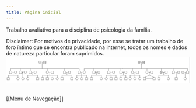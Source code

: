 ```yaml
---
title: Página inicial
---
```


Trabalho avaliativo para a disciplina de psicologia da família.


Disclaimer: 
Por motivos de privacidade, por esse se tratar um trabalho de foro íntimo que se encontra publicado na internet, todos os nomes e dados de natureza particular foram suprimidos.
![teste](https://raw.githubusercontent.com/l4nly/ensaio/hugo/content/geno.png)

## 
[[Menu de Navegação]]